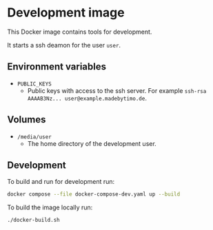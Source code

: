 # Development image

This Docker image contains tools for development.

It starts a ssh deamon for the user `user`.


## Environment variables

- `PUBLIC_KEYS`
    - Public keys with access to the ssh server. For example `ssh-rsa AAAAB3Nz... user@example.madebytimo.de`.


## Volumes

- `/media/user`
    - The home directory of the development user.


## Development

To build and run for development run:
```bash
docker compose --file docker-compose-dev.yaml up --build
```

To build the image locally run:
```bash
./docker-build.sh
```